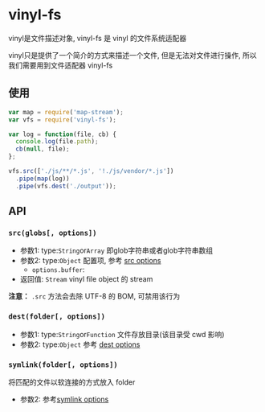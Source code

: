 # vinyl-fs

vinyl是文件描述对象, vinyl-fs 是 vinyl 的文件系统适配器

vinyl只是提供了一个简介的方式来描述一个文件, 但是无法对文件进行操作, 所以我们需要用到文件适配器 vinyl-fs

## 使用

```javascript
var map = require('map-stream');
var vfs = require('vinyl-fs');

var log = function(file, cb) {
  console.log(file.path);
  cb(null, file);
};

vfs.src(['./js/**/*.js', '!./js/vendor/*.js'])
  .pipe(map(log))
  .pipe(vfs.dest('./output'));
```

## API

### `src(globs[, options])`
- 参数1: type:`String`or`Array` 即glob字符串或者glob字符串数组
- 参数2: type:`Object` 配置项, 参考 [src options](https://github.com/Cinux-Chosan/learning/blob/master/Projects%E6%9E%84%E5%BB%BA-learning/gulp/vinyl-fs.md#options)
  - `options.buffer`:
- 返回值: `Stream` vinyl file object 的 stream

**注意：** `.src` 方法会去除 UTF-8 的 BOM, 可禁用该行为

### `dest(folder[, options])`

- 参数1: type:`String`or`Function` 文件存放目录(该目录受 cwd 影响)
- 参数2: type:`Object` 参考 [dest options](https://github.com/Cinux-Chosan/learning/blob/master/Projects%E6%9E%84%E5%BB%BA-learning/gulp/vinyl-fs.md#options-1)


### `symlink(folder[, options])`

将匹配的文件以软连接的方式放入 folder

- 参数2: 参考[symlink options](https://github.com/Cinux-Chosan/learning/blob/master/Projects%E6%9E%84%E5%BB%BA-learning/gulp/vinyl-fs.md#options-2)
